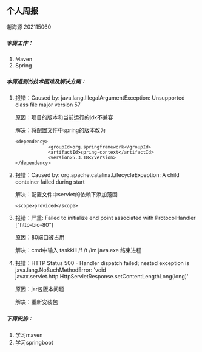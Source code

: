 ## 个人周报

谢海源 202115060

##### 

##### 本周工作：

1. Maven
2. Spring

##### 

##### 本周遇到的技术困难及解决方案：

1. 报错：Caused by: java.lang.IllegalArgumentException: Unsupported class file major version 57

   原因：项目的版本和当前运行的jdk不兼容

   解决：将配置文件中spring的版本改为

   ```
   <dependency>
               <groupId>org.springframework</groupId>
               <artifactId>spring-context</artifactId>
               <version>5.3.18</version>
   </dependency>
   ```

2. 报错：Caused by: org.apache.catalina.LifecycleException: A child container failed during start

   解决：配置文件中servlet的依赖下添加范围

   ```
   <scope>provided</scope>
   ```

3. 报错：严重: Failed to initialize end point associated with ProtocolHandler ["http-bio-80"]

   原因：80端口被占用

   解决：cmd中输入 taskkill /f /t /im java.exe 结束进程

4. 报错：HTTP Status 500 - Handler dispatch failed; nested  exception is java.lang.NoSuchMethodError: 'void  javax.servlet.http.HttpServletResponse.setContentLengthLong(long)'

   原因：jar包版本问题

   解决：重新安装包

##### 

##### 下周安排：

1. 学习maven
2. 学习springboot